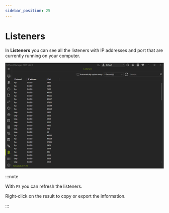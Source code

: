 ```yaml
---
sidebar_position: 25
---
```


# Listeners

In **Listeners** you can see all the listeners with IP addresses and port that are currently running on your computer.

![Listeners](../img/listeners.png)

:::note

With `F5` you can refresh the listeners.

Right-click on the result to copy or export the information.

:::
